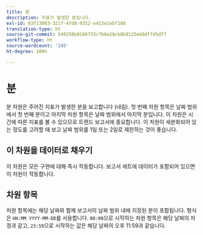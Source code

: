 ```yaml
---
title: 분
description: 지표가 발생한 분입니다.
exl-id: 63f13083-321f-4fd8-9352-e413e1ebf168
translation-type: ht
source-git-commit: 549258b0168733c7b0e28cb8b9125e68dffd5df7
workflow-type: ht
source-wordcount: '145'
ht-degree: 100%

---
```


# 분

분 차원은 주어진 지표가 발생한 분을 보고합니다 (내림). 첫 번째 차원 항목은 날짜 범위에서 첫 번째 분이고 마지막 차원 항목은 날짜 범위에서 마지막 분입니다. 이 차원은 시간에 따른 지표를 볼 수 있으므로 트렌드 보고서에 중요합니다. 이 차원이 세분화되어 있는 정도를 고려할 때 보고 날짜 범위를 1일 또는 2일로 제한하는 것이 좋습니다.

## 이 차원을 데이터로 채우기

이 차원은 모든 구현에 대해 즉시 작동합니다. 보고서 세트에 데이터가 포함되어 있으면 이 차원이 작동합니다.

## 차원 항목

차원 항목에는 해당 날짜와 함께 보고서의 날짜 범위 내에 지정된 분이 포함됩니다. 형식은 `HH:MM YYYY-MM-DD`를 사용합니다. `00:00`으로 시작하는 차원 항목은 해당 날짜의 자정과 같고, `23:59`으로 시작하는 값은 해당 날짜의 오후 11:59과 같습니다.
